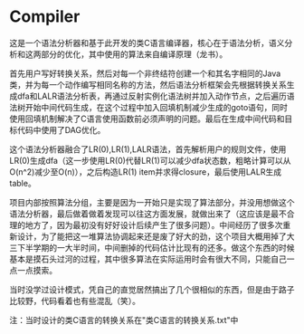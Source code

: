 # Compiler
这是一个语法分析器和基于此开发的类C语言编译器，核心在于语法分析，语义分析和这两部分的优化，其中使用的算法来自编译原理（龙书）。

首先用户写好转换关系，然后对每一个非终结符创建一个和其名字相同的Java类，并为每一个动作编写相同名称的方法，然后语法分析框架会先根据转换关系生成dfa和LALR语法分析表，再通过反射实例化语法树并加入动作节点，之后遍历语法树开始中间代码生成，在这个过程中加入回填机制减少生成的goto语句，同时使用回填机制解决了C语言使用函数前必须声明的问题。最后在生成中间代码和目标代码中使用了DAG优化。

这个语法分析器融合了LR(0),LR(1),LALR语法，首先解析用户的规则文件，使用LR(0)生成dfa（这一步使用LR(0)代替LR(1)可以减少dfa状态数，粗略计算可以从O(n^2)减少至O(n)），之后构造LR(1) item并求得closure，最后使用LALR生成table。

项目内部按照算法分组，主要是因为一开始只是实现了算法部分，并没用想做这个语法分析器，最后做着做着发现可以往这方面发展，就做出来了（这应该是最不合理的地方了，因为最初没有好好设计后续产生了很多问题）。中间经历了很多次重新设计，为了能把这一堆算法协调起来还是废了好大的劲，这个项目大概用掉了大三下半学期的一大半时间，中间删掉的代码估计比现有的还多。做这个东西的时候基本是摸石头过河的过程，其中很多算法在实际运用时会有很大不同，只能自己一点一点摸索。

当时没学过设计模式，凭自己的直觉居然搞出了几个很相似的东西，但是由于路子比较野，代码看着也有些混乱（笑）。

注：当时设计的类C语言的转换关系在"类C语言的转换关系.txt"中

